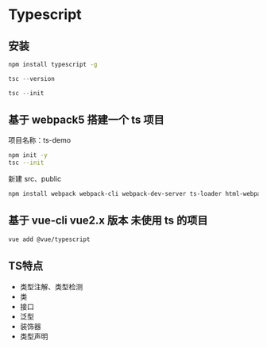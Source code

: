 # Typescript

## 安装

``` bash
npm install typescript -g
```

``` js
tsc --version
```

``` js
tsc --init
```

## 基于 webpack5 搭建一个 ts 项目

项目名称：ts-demo

``` bash
npm init -y
tsc --init
```

新建 src、public

``` bash
npm install webpack webpack-cli webpack-dev-server ts-loader html-webpack-plugin
```

## 基于 vue-cli vue2.x 版本 未使用 ts 的项目

``` bash
vue add @vue/typescript
```

## TS特点

- 类型注解、类型检测
- 类
- 接口
- 泛型
- 装饰器
- 类型声明
